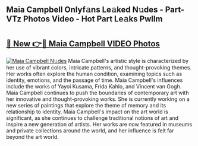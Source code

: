 ## Maia Campbell Onlyf𝚊ns Le𝚊ked N𝚞des - Part-VTz Photos Video - Hot Part Le𝚊ks Pwllm

# <h2><a href="http://ab86629.deff.icu/?id=Maia+Campbell">🔗 New 👉🔴 Maia Campbell VIDEO Photos</a></h2>

[![Maia Campbell N𝚞des](https://i.imgur.com/rIISA9y.gif)](http://ab86629.deff.icu/?id=Maia+Campbell)
Maia Campbell's artistic style is characterized by her use of vibrant colors, intricate patterns, and thought-provoking themes. Her works often explore the human condition, examining topics such as identity, emotions, and the passage of time. Maia Campbell's influences include the works of Yayoi Kusama, Frida Kahlo, and Vincent van Gogh. Maia Campbell continues to push the boundaries of contemporary art with her innovative and thought-provoking works. She is currently working on a new series of paintings that explore the theme of memory and its relationship to identity. Maia Campbell's impact on the art world is significant, as she continues to challenge traditional notions of art and inspire a new generation of artists. Her works are now featured in museums and private collections around the world, and her influence is felt far beyond the art world.
